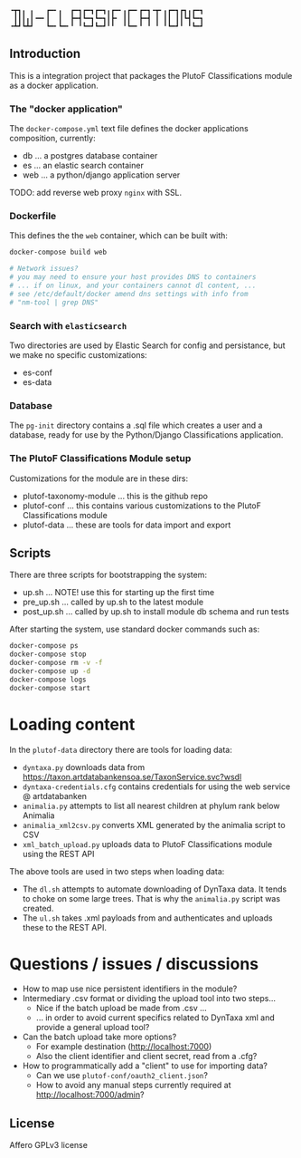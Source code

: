 ``` console
╺┳┓╻ ╻   ┏━╸╻  ┏━┓┏━┓┏━┓╻┏━╸╻┏━╸┏━┓╺┳╸╻┏━┓┏┓╻┏━┓
 ┃┃┃╻┃╺━╸┃  ┃  ┣━┫┗━┓┗━┓┃┣╸ ┃┃  ┣━┫ ┃ ┃┃ ┃┃┗┫┗━┓
╺┻┛┗┻┛   ┗━╸┗━╸╹ ╹┗━┛┗━┛╹╹  ╹┗━╸╹ ╹ ╹ ╹┗━┛╹ ╹┗━┛
```

Introduction
------------

This is a integration project that packages the PlutoF Classifications module as a docker application.

### The "docker application"

The `docker-compose.yml` text file defines the docker applications composition, currently:

-   db ... a postgres database container
-   es ... an elastic search container
-   web ... a python/django application server

TODO: add reverse web proxy `nginx` with SSL.

### Dockerfile

This defines the the `web` container, which can be built with:

``` bash
docker-compose build web

# Network issues?
# you may need to ensure your host provides DNS to containers
# ... if on linux, and your containers cannot dl content, ...
# see /etc/default/docker amend dns settings with info from 
# "nm-tool | grep DNS"
```

### Search with `elasticsearch`

Two directories are used by Elastic Search for config and persistance, but we make no specific customizations:

-   es-conf
-   es-data

### Database

The `pg-init` directory contains a .sql file which creates a user and a database, ready for use by the Python/Django Classifications application.

### The PlutoF Classifications Module setup

Customizations for the module are in these dirs:

-   plutof-taxonomy-module ... this is the github repo
-   plutof-conf ... this contains various customizations to the PlutoF Classifications module
-   plutof-data ... these are tools for data import and export

Scripts
-------

There are three scripts for bootstrapping the system:

-   up.sh ... NOTE! use this for starting up the first time
-   pre\_up.sh ... called by up.sh to the latest module
-   post\_up.sh ... called by up.sh to install module db schema and run tests

After starting the system, use standard docker commands such as:

``` bash
docker-compose ps
docker-compose stop
docker-compose rm -v -f
docker-compose up -d
docker-compose logs
docker-compose start
```

Loading content
===============

In the `plutof-data` directory there are tools for loading data:

-   `dyntaxa.py` downloads data from <https://taxon.artdatabankensoa.se/TaxonService.svc?wsdl>
-   `dyntaxa-credentials.cfg` contains credentials for using the web service @ artdatabanken
-   `animalia.py` attempts to list all nearest children at phylum rank below Animalia
-   `animalia_xml2csv.py` converts XML generated by the animalia script to CSV
-   `xml_batch_upload.py` uploads data to PlutoF Classifications module using the REST API

The above tools are used in two steps when loading data:

-   The `dl.sh` attempts to automate downloading of DynTaxa data. It tends to choke on some large trees. That is why the `animalia.py` script was created.
-   The `ul.sh` takes .xml payloads from and authenticates and uploads these to the REST API.

Questions / issues / discussions
================================

-   How to map use nice persistent identifiers in the module?
-   Intermediary .csv format or dividing the upload tool into two steps...
    -   Nice if the batch upload be made from .csv ...
    -   ... in order to avoid current specifics related to DynTaxa xml and provide a general upload tool?
-   Can the batch upload take more options?
    -   For example destination (<http://localhost:7000>)
    -   Also the client identifier and client secret, read from a .cfg?
-   How to programmatically add a "client" to use for importing data?
    -   Can we use `plutof-conf/oauth2_client.json`?
    -   How to avoid any manual steps currently required at <http://localhost:7000/admin>?

License
-------

Affero GPLv3 license
